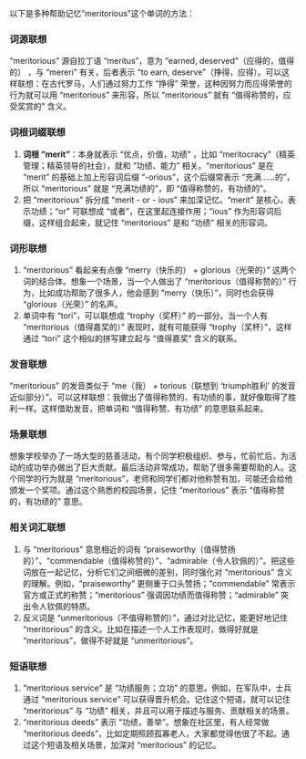 以下是多种帮助记忆“meritorious”这个单词的方法：

### 词源联想
“meritorious” 源自拉丁语 “meritus”，意为 “earned, deserved”（应得的，值得的） ，与 “mereri” 有关，后者表示 “to earn, deserve”（挣得，应得）。可以这样联想：在古代罗马，人们通过努力工作 “挣得” 荣誉，这种因努力而应得荣誉的行为就可以用 “meritorious” 来形容，所以 “meritorious” 就有 “值得称赞的，应受奖赏的” 含义。 

### 词根词缀联想
1. **词根 “merit”**：本身就表示 “优点，价值，功绩” ，比如 “meritocracy”（精英管理；精英领导的社会），就和 “功绩、能力” 相关。“meritorious” 是在 “merit” 的基础上加上形容词后缀 “-orious”，这个后缀常表示 “充满……的”，所以 “meritorious” 就是 “充满功绩的”，即 “值得称赞的，有功绩的”。
2. 把 “meritorious” 拆分成 “merit - or - ious” 来加深记忆。“merit” 是核心，表示功绩；“or” 可联想成 “或者”，在这里起连接作用；“ious” 作为形容词后缀，这样组合起来，就记住 “meritorious” 是和 “功绩” 相关的形容词。

### 词形联想
1. “meritorious” 看起来有点像 “merry（快乐的） + glorious（光荣的）” 这两个词的结合体。想象一个场景，当一个人做出了 “meritorious（值得称赞的）” 行为，比如成功帮助了很多人，他会感到 “merry（快乐）”，同时也会获得 “glorious（光荣）” 的名声。
2. 单词中有 “tori”，可以联想成 “trophy（奖杯）” 的一部分。当一个人有 “meritorious（值得嘉奖的）” 表现时，就有可能获得 “trophy（奖杯）”，这样通过 “tori” 这个相似的拼写建立起与 “值得嘉奖” 含义的联系。

### 发音联想
“meritorious” 的发音类似于 “me（我） + torious（联想到 ‘triumph胜利’ 的发音近似部分）”。可以这样联想：我做出了值得称赞的、有功绩的事，就好像取得了胜利一样。这样借助发音，把单词和 “值得称赞、有功绩” 的意思联系起来。

### 场景联想
想象学校举办了一场大型的慈善活动，有个同学积极组织、参与，忙前忙后，为活动的成功举办做出了巨大贡献。最后活动非常成功，帮助了很多需要帮助的人。这个同学的行为就是 “meritorious”，老师和同学们都对他称赞有加，可能还会给他颁发一个奖项。通过这个熟悉的校园场景，记住 “meritorious” 表示 “值得称赞的，有功绩的” 意思。

### 相关词汇联想
1. 与 “meritorious” 意思相近的词有 “praiseworthy（值得赞扬的）”、“commendable（值得称赞的）”、“admirable（令人钦佩的）”。把这些词放在一起记忆，分析它们之间细微的差别，同时强化对 “meritorious” 含义的理解。例如，“praiseworthy” 更侧重于口头赞扬；“commendable” 常表示官方或正式的称赞；“meritorious” 强调因功绩而值得称赞；“admirable” 突出令人钦佩的特质。
2. 反义词是 “unmeritorious（不值得称赞的）”，通过对比记忆，能更好地记住 “meritorious” 的含义。比如在描述一个人工作表现时，做得好就是 “meritorious”，做得不好就是 “unmeritorious”。

### 短语联想
1. “meritorious service” 是 “功绩服务；立功” 的意思。例如，在军队中，士兵通过 “meritorious service” 可以获得晋升机会。记住这个短语，就可以记住 “meritorious” 与 “功绩” 相关，并且可以用于描述与服务、贡献相关的场景。
2. “meritorious deeds” 表示 “功绩，善举”。想象在社区里，有人经常做 “meritorious deeds”，比如定期照顾孤寡老人，大家都觉得他很了不起。通过这个短语及相关场景，加深对 “meritorious” 的记忆。 